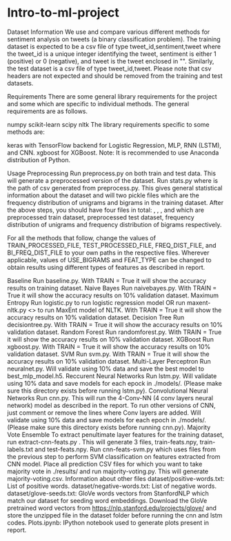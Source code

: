 # Intro-to-ml-project
Dataset Information
We use and compare various different methods for sentiment analysis on tweets (a binary classification problem). The training dataset is expected to be a csv file of type tweet_id,sentiment,tweet where the tweet_id is a unique integer identifying the tweet, sentiment is either 1 (positive) or 0 (negative), and tweet is the tweet enclosed in "". Similarly, the test dataset is a csv file of type tweet_id,tweet. Please note that csv headers are not expected and should be removed from the training and test datasets.

Requirements
There are some general library requirements for the project and some which are specific to individual methods. The general requirements are as follows.

numpy
scikit-learn
scipy
nltk
The library requirements specific to some methods are:

keras with TensorFlow backend for Logistic Regression, MLP, RNN (LSTM), and CNN.
xgboost for XGBoost.
Note: It is recommended to use Anaconda distribution of Python.

Usage
Preprocessing
Run preprocess.py <raw-csv-path> on both train and test data. This will generate a preprocessed version of the dataset.
Run stats.py <preprocessed-csv-path> where <preprocessed-csv-path> is the path of csv generated from preprocess.py. This gives general statistical information about the dataset and will two pickle files which are the frequency distribution of unigrams and bigrams in the training dataset.
After the above steps, you should have four files in total: <preprocessed-train-csv>, <preprocessed-test-csv>, <freqdist>, and <freqdist-bi> which are preprocessed train dataset, preprocessed test dataset, frequency distribution of unigrams and frequency distribution of bigrams respectively.

For all the methods that follow, change the values of TRAIN_PROCESSED_FILE, TEST_PROCESSED_FILE, FREQ_DIST_FILE, and BI_FREQ_DIST_FILE to your own paths in the respective files. Wherever applicable, values of USE_BIGRAMS and FEAT_TYPE can be changed to obtain results using different types of features as described in report.

Baseline
Run baseline.py. With TRAIN = True it will show the accuracy results on training dataset.
Naive Bayes
Run naivebayes.py. With TRAIN = True it will show the accuracy results on 10% validation dataset.
Maximum Entropy
Run logistic.py to run logistic regression model OR run maxent-nltk.py <> to run MaxEnt model of NLTK. With TRAIN = True it will show the accuracy results on 10% validation dataset.
Decision Tree
Run decisiontree.py. With TRAIN = True it will show the accuracy results on 10% validation dataset.
Random Forest
Run randomforest.py. With TRAIN = True it will show the accuracy results on 10% validation dataset.
XGBoost
Run xgboost.py. With TRAIN = True it will show the accuracy results on 10% validation dataset.
SVM
Run svm.py. With TRAIN = True it will show the accuracy results on 10% validation dataset.
Multi-Layer Perceptron
Run neuralnet.py. Will validate using 10% data and save the best model to best_mlp_model.h5.
Reccurent Neural Networks
Run lstm.py. Will validate using 10% data and save models for each epock in ./models/. (Please make sure this directory exists before running lstm.py).
Convolutional Neural Networks
Run cnn.py. This will run the 4-Conv-NN (4 conv layers neural network) model as described in the report. To run other versions of CNN, just comment or remove the lines where Conv layers are added. Will validate using 10% data and save models for each epoch in ./models/. (Please make sure this directory exists before running cnn.py).
Majority Vote Ensemble
To extract penultimate layer features for the training dataset, run extract-cnn-feats.py <saved-model>. This will generate 3 files, train-feats.npy, train-labels.txt and test-feats.npy.
Run cnn-feats-svm.py which uses files from the previous step to perform SVM classification on features extracted from CNN model.
Place all prediction CSV files for which you want to take majority vote in ./results/ and run majority-voting.py. This will generate majority-voting.csv.
Information about other files
dataset/positive-words.txt: List of positive words.
dataset/negative-words.txt: List of negative words.
dataset/glove-seeds.txt: GloVe words vectors from StanfordNLP which match our dataset for seeding word embeddings. Download the GloVe pretrained word vectors from https://nlp.stanford.edu/projects/glove/ and store the unzipped file in the dataset folder before running the cnn and lstm codes.
Plots.ipynb: IPython notebook used to generate plots present in report.
